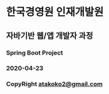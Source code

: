 # 한국경영원 인재개발원
## 자바기반 웹/앱 개발자 과정

### Spring Boot Project
### 2020-04-23


### CopyRight atakoko2@gmail.com

